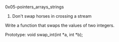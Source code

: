 0x05-pointers_arrays_strings
1. Don't swap horses in crossing a stream

Write a function that swaps the values of two integers.

Prototype: void swap_int(int *a, int *b);
